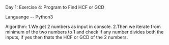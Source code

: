 Day 1:
Exercise 4:
Program to Find HCF or GCD

Languange -- Python3

Algorithm:
1.We get 2 numbers as input in console.
2.Then we iterate from minimum of the two numbers to 1 and check if any number divides both the inputs, if yes then thats the HCF or GCD of the 2 numbers.

